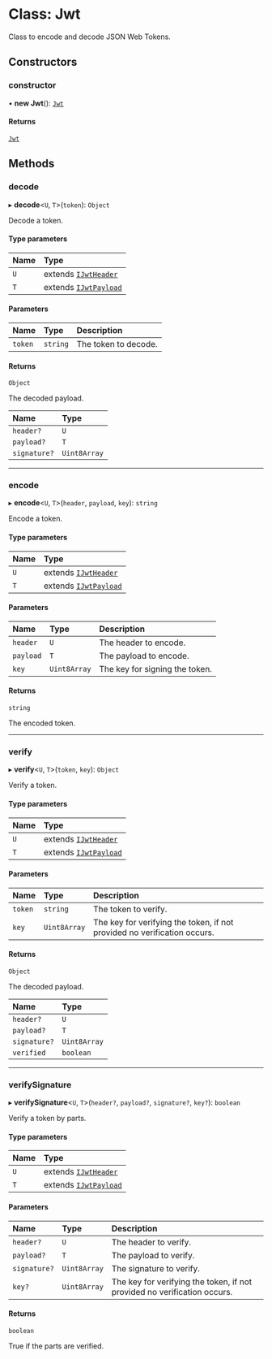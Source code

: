 # Class: Jwt

Class to encode and decode JSON Web Tokens.

## Constructors

### constructor

• **new Jwt**(): [`Jwt`](Jwt.md)

#### Returns

[`Jwt`](Jwt.md)

## Methods

### decode

▸ **decode**\<`U`, `T`\>(`token`): `Object`

Decode a token.

#### Type parameters

| Name | Type |
| :------ | :------ |
| `U` | extends [`IJwtHeader`](../interfaces/IJwtHeader.md) |
| `T` | extends [`IJwtPayload`](../interfaces/IJwtPayload.md) |

#### Parameters

| Name | Type | Description |
| :------ | :------ | :------ |
| `token` | `string` | The token to decode. |

#### Returns

`Object`

The decoded payload.

| Name | Type |
| :------ | :------ |
| `header?` | `U` |
| `payload?` | `T` |
| `signature?` | `Uint8Array` |

___

### encode

▸ **encode**\<`U`, `T`\>(`header`, `payload`, `key`): `string`

Encode a token.

#### Type parameters

| Name | Type |
| :------ | :------ |
| `U` | extends [`IJwtHeader`](../interfaces/IJwtHeader.md) |
| `T` | extends [`IJwtPayload`](../interfaces/IJwtPayload.md) |

#### Parameters

| Name | Type | Description |
| :------ | :------ | :------ |
| `header` | `U` | The header to encode. |
| `payload` | `T` | The payload to encode. |
| `key` | `Uint8Array` | The key for signing the token. |

#### Returns

`string`

The encoded token.

___

### verify

▸ **verify**\<`U`, `T`\>(`token`, `key`): `Object`

Verify a token.

#### Type parameters

| Name | Type |
| :------ | :------ |
| `U` | extends [`IJwtHeader`](../interfaces/IJwtHeader.md) |
| `T` | extends [`IJwtPayload`](../interfaces/IJwtPayload.md) |

#### Parameters

| Name | Type | Description |
| :------ | :------ | :------ |
| `token` | `string` | The token to verify. |
| `key` | `Uint8Array` | The key for verifying the token, if not provided no verification occurs. |

#### Returns

`Object`

The decoded payload.

| Name | Type |
| :------ | :------ |
| `header?` | `U` |
| `payload?` | `T` |
| `signature?` | `Uint8Array` |
| `verified` | `boolean` |

___

### verifySignature

▸ **verifySignature**\<`U`, `T`\>(`header?`, `payload?`, `signature?`, `key?`): `boolean`

Verify a token by parts.

#### Type parameters

| Name | Type |
| :------ | :------ |
| `U` | extends [`IJwtHeader`](../interfaces/IJwtHeader.md) |
| `T` | extends [`IJwtPayload`](../interfaces/IJwtPayload.md) |

#### Parameters

| Name | Type | Description |
| :------ | :------ | :------ |
| `header?` | `U` | The header to verify. |
| `payload?` | `T` | The payload to verify. |
| `signature?` | `Uint8Array` | The signature to verify. |
| `key?` | `Uint8Array` | The key for verifying the token, if not provided no verification occurs. |

#### Returns

`boolean`

True if the parts are verified.
